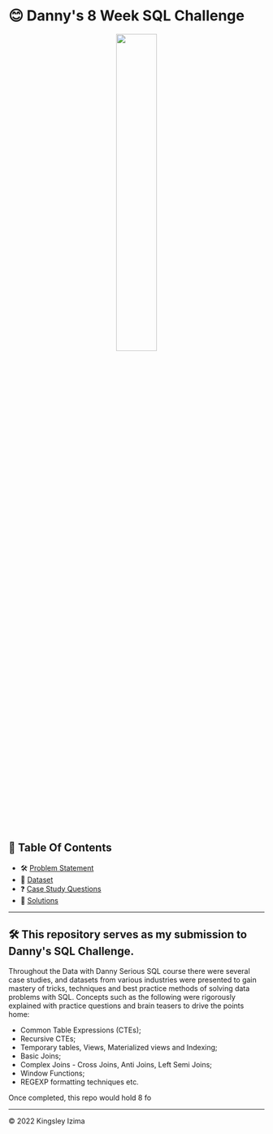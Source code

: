 # 😊 Danny's 8 Week SQL Challenge
<p align="center">

<img src="https://user-images.githubusercontent.com/60517587/175916811-83b01187-1a33-4bc2-9d8f-7a29115b2233.png" width=40% height=40% />

## 📕 Table Of Contents
* 🛠️ [Problem Statement](#problem-statement)
* 📂 [Dataset](#dataset)
* :question:️ [Case Study Questions](#case-study-questions)
* 🚀 [Solutions](#solutions)
  
---

## 🛠️ This repository serves as my submission to Danny's SQL Challenge.
Throughout the Data with Danny Serious SQL course there were several case studies, and datasets from various industries were presented to gain mastery of tricks, techniques and best practice methods of solving data problems with SQL.
Concepts such as the following were rigorously explained with practice questions and brain teasers to drive the points home:

* Common Table Expressions (CTEs);
* Recursive CTEs;
* Temporary tables, Views, Materialized views and Indexing;
* Basic Joins;
* Complex Joins - Cross Joins, Anti Joins, Left Semi Joins;
* Window Functions; 
* REGEXP formatting techniques etc.


Once completed, this repo would hold 8 fo



---

<p>&copy; 2022 Kingsley Izima</p>
